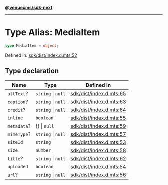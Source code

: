 [**@venuecms/sdk-next**](../Index.md)

***

# Type Alias: MediaItem

```ts
type MediaItem = object;
```

Defined in: [sdk/dist/index.d.mts:52](https://github.com/venuecms/sdk/blob/1c1bdce3c89568d47e3eb3ec42df293b4e3a3a09/packages/sdk/dist/index.d.mts#L52)

## Type declaration

| Name | Type | Defined in |
| ------ | ------ | ------ |
| <a id="alttext"></a> `altText`? | `string` \| `null` | [sdk/dist/index.d.mts:65](https://github.com/venuecms/sdk/blob/1c1bdce3c89568d47e3eb3ec42df293b4e3a3a09/packages/sdk/dist/index.d.mts#L65) |
| <a id="caption"></a> `caption`? | `string` \| `null` | [sdk/dist/index.d.mts:63](https://github.com/venuecms/sdk/blob/1c1bdce3c89568d47e3eb3ec42df293b4e3a3a09/packages/sdk/dist/index.d.mts#L63) |
| <a id="credit"></a> `credit`? | `string` \| `null` | [sdk/dist/index.d.mts:64](https://github.com/venuecms/sdk/blob/1c1bdce3c89568d47e3eb3ec42df293b4e3a3a09/packages/sdk/dist/index.d.mts#L64) |
| <a id="inline"></a> `inline` | `boolean` | [sdk/dist/index.d.mts:55](https://github.com/venuecms/sdk/blob/1c1bdce3c89568d47e3eb3ec42df293b4e3a3a09/packages/sdk/dist/index.d.mts#L55) |
| <a id="metadata"></a> `metadata`? | \{\} \| `null` | [sdk/dist/index.d.mts:59](https://github.com/venuecms/sdk/blob/1c1bdce3c89568d47e3eb3ec42df293b4e3a3a09/packages/sdk/dist/index.d.mts#L59) |
| <a id="mimetype"></a> `mimeType`? | `string` \| `null` | [sdk/dist/index.d.mts:57](https://github.com/venuecms/sdk/blob/1c1bdce3c89568d47e3eb3ec42df293b4e3a3a09/packages/sdk/dist/index.d.mts#L57) |
| <a id="siteid"></a> `siteId` | `string` | [sdk/dist/index.d.mts:53](https://github.com/venuecms/sdk/blob/1c1bdce3c89568d47e3eb3ec42df293b4e3a3a09/packages/sdk/dist/index.d.mts#L53) |
| <a id="size"></a> `size` | `number` | [sdk/dist/index.d.mts:58](https://github.com/venuecms/sdk/blob/1c1bdce3c89568d47e3eb3ec42df293b4e3a3a09/packages/sdk/dist/index.d.mts#L58) |
| <a id="title"></a> `title`? | `string` \| `null` | [sdk/dist/index.d.mts:62](https://github.com/venuecms/sdk/blob/1c1bdce3c89568d47e3eb3ec42df293b4e3a3a09/packages/sdk/dist/index.d.mts#L62) |
| <a id="uploaded"></a> `uploaded` | `boolean` | [sdk/dist/index.d.mts:54](https://github.com/venuecms/sdk/blob/1c1bdce3c89568d47e3eb3ec42df293b4e3a3a09/packages/sdk/dist/index.d.mts#L54) |
| <a id="url"></a> `url`? | `string` \| `null` | [sdk/dist/index.d.mts:56](https://github.com/venuecms/sdk/blob/1c1bdce3c89568d47e3eb3ec42df293b4e3a3a09/packages/sdk/dist/index.d.mts#L56) |

